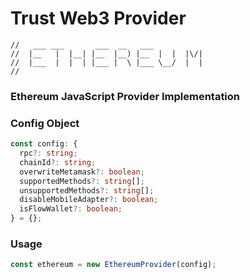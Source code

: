 # Trust Web3 Provider

```
//   ___ ___       ___  __   ___
//  |__   |  |__| |__  |__) |__  |  |  |\/|
//  |___  |  |  | |___ |  \ |___ \__/  |  |
//
```

### Ethereum JavaScript Provider Implementation

### Config Object

```typescript
const config: {
  rpc?: string;
  chainId?: string;
  overwriteMetamask?: boolean;
  supportedMethods?: string[];
  unsupportedMethods?: string[];
  disableMobileAdapter?: boolean;
  isFlowWallet?: boolean;
} = {};
```

### Usage

```typescript
const ethereum = new EthereumProvider(config);
```
